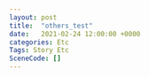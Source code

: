 ```yaml
---
layout: post
title:  "others_test"
date:   2021-02-24 12:00:00 +0000
categories: Etc
Tags: Story Etc
SceneCode: []
---
```

